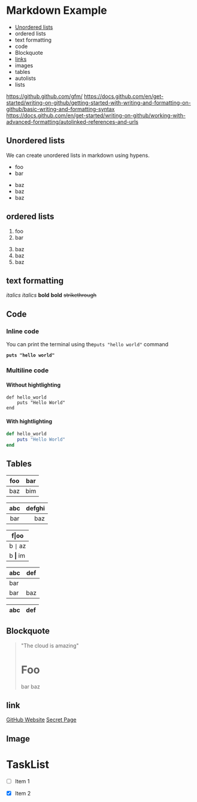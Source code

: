 # Markdown Example

- [Unordered lists](#unordered-lists)
- ordered lists
- text formatting
- code
- Blockquote
- [links](#link)
- images
- tables
- autolists
- lists 

https://github.github.com/gfm/
https://docs.github.com/en/get-started/writing-on-github/getting-started-with-writing-and-formatting-on-github/basic-writing-and-formatting-syntax
https://docs.github.com/en/get-started/writing-on-github/working-with-advanced-formatting/autolinked-references-and-urls
## Unordered lists

We can create unordered lists in markdown using hypens.

- foo
- bar
+ baz
+ baz
+ baz


## ordered lists

1. foo
1. bar
3) baz
3) baz
3) baz

## text formatting

_italics_
*italics*
**bold**
__bold__
~~strikethrough~~

## Code

### Inline code
You can print the terminal using the`puts "hello world"` command

**`puts "hello world"`**

### Multiline code

#### Without hightlighting
```
def hello_world
    puts "Hello World"
end
```

#### With hightlighting
```ruby
def hello_world
    puts "Hello World"
end
```

## Tables

| foo | bar |
| --- | --- |
| baz | bim |

| abc | defghi |
:-: | -----------:
bar | baz


| f\|oo  |
| ------ |
| b `\|` az |
| b **\|** im |


| abc | def |
| --- | --- |
| bar |
| bar | baz | boo |

| abc | def |
| --- | --- |

## Blockquote
> "The cloud is amazing"
># Foo
  > bar
> baz

## link
[GitHub Website](https://github.com)
[Secret Page](./Secret.md)



## Image

# TaskList
- [ ] Item 1
- [x] Item 2


